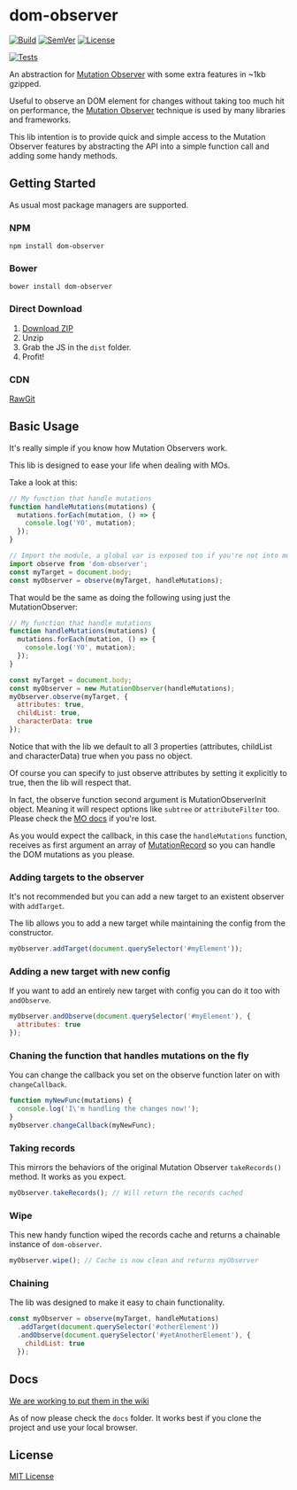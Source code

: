 # dom-observer

[![Build]](https://circleci.com/gh/jstoolkit/dom-observer/tree/master) [![SemVer]](http://semver.org/)
[![License]](LICENSE)

[![Tests](https://saucelabs.com/browser-matrix/dom-observer-oss.svg)](https://saucelabs.com/u/dom-observer-oss)

An abstraction for [Mutation Observer](https://developer.mozilla.org/pt-BR/docs/Web/API/MutationObserver) with some extra features in ~1kb gzipped.

Useful to observe an DOM element for changes without taking too much hit on performance, the [Mutation Observer](https://developer.mozilla.org/pt-BR/docs/Web/API/MutationObserver) technique is used by many libraries and frameworks.

This lib intention is to provide quick and simple access to the Mutation Observer features by abstracting the API into a simple function call and adding some handy methods.

## Getting Started

As usual most package managers are supported.

### NPM

`npm install dom-observer`

### Bower

`bower install dom-observer`

### Direct Download

1. [Download ZIP](https://github.com/jstoolkit/dom-observer/archive/v0.1.0.zip)
2. Unzip
3. Grab the JS in the `dist` folder.
4. Profit!

### CDN

[RawGit](https://cdn.rawgit.com/jstoolkit/dom-observer/v0.1.0/dist/dom-observer.min.js)

## Basic Usage

It's really simple if you know how Mutation Observers work.

This lib is designed to ease your life when dealing with MOs.

Take a look at this:

```javascript
// My function that handle mutations
function handleMutations(mutations) {
  mutations.forEach(mutation, () => {
    console.log('YO', mutation);
  });
}

// Import the module, a global var is exposed too if you're not into modules
import observe from 'dom-observer';
const myTarget = document.body;
const myObserver = observe(myTarget, handleMutations);
```

That would be the same as doing the following using just the MutationObserver:

```javascript
// My function that handle mutations
function handleMutations(mutations) {
  mutations.forEach(mutation, () => {
    console.log('YO', mutation);
  });
}

const myTarget = document.body;
const myObserver = new MutationObserver(handleMutations);
myObserver.observe(myTarget, {
  attributes: true,
  childList: true,
  characterData: true
});
```

Notice that with the lib we default to all 3 properties (attributes, childList and characterData) true when you pass no object.

Of course you can specify to just observe attributes by setting it explicitly to true, then the lib will respect that.

In fact, the observe function second argument is MutationObserverInit object. Meaning it will respect options like `subtree` or `attributeFilter` too. Please check the [MO docs](https://developer.mozilla.org/pt-BR/docs/Web/API/MutationObserver#MutationObserverInit) if you're lost.

As you would expect the callback, in this case the `handleMutations` function, receives as first argument an array of [MutationRecord](https://developer.mozilla.org/pt-BR/docs/Web/API/MutationObserver#MutationRecord) so you can handle the DOM mutations as you please.

### Adding targets to the observer

It's not recommended but you can add a new target to an existent observer with `addTarget`.

The lib allows you to add a new target while maintaining the config from the constructor.

```javascript
myObserver.addTarget(document.querySelector('#myElement'));
```

### Adding a new target with new config

If you want to add an entirely new target with config you can do it too with `andObserve`.

```javascript
myObserver.andObserve(document.querySelector('#myElement'), {
  attributes: true
});
```

### Chaning the function that handles mutations on the fly

You can change the callback you set on the observe function later on with `changeCallback`.

```javascript
function myNewFunc(mutations) {
  console.log('I\'m handling the changes now!');
}
myObserver.changeCallback(myNewFunc);
```

### Taking records

This mirrors the behaviors of the original Mutation Observer `takeRecords()` method. It works as you expect.

```javascript
myObserver.takeRecords(); // Will return the records cached
```

### Wipe

This new handy function wiped the records cache and returns a chainable instance of `dom-observer`.

```javascript
myObserver.wipe(); // Cache is now clean and returns myObserver
```

### Chaining

The lib was designed to make it easy to chain functionality.

```javascript
const myObserver = observe(myTarget, handleMutations)
  .addTarget(document.querySelector('#otherElement'))
  .andObserve(document.querySelector('#yetAnotherElement'), {
    childList: true
  });
```

## Docs

[We are working to put them in the wiki](https://github.com/jstoolkit/dom-observer/issues/2)

As of now please check the `docs` folder. It works best if you clone the project and use your local browser.

## License

[MIT License](LICENSE)

[Build]: https://img.shields.io/circleci/project/jstoolkit/dom-observer/master.svg
[SemVer]: https://img.shields.io/:semver-%E2%9C%93-brightgreen.svg
[License]: https://img.shields.io/github/license/jstoolkit/dom-observer.svg
